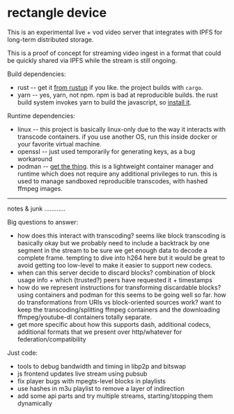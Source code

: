 rectangle device
================

This is an experimental live + vod video server that integrates with IPFS for long-term distributed storage.

This is a proof of concept for streaming video ingest in a format that could be quickly shared via IPFS while the stream is still ongoing.

Build dependencies:
- rust -- get it [from rustup](https://rustup.rs/) if you like. the project builds with `cargo`.
- yarn -- yes, yarn, not npm. npm is bad at reproducible builds. the rust build system invokes yarn to build the javascript, so [install it](https://yarnpkg.com/).

Runtime dependencies:
- linux -- this project is basically linux-only due to the way it interacts
  with transcode containers. if you use another OS, run this inside docker or your favorite virtual machine.
- openssl -- just used temporarily for generating keys, as a bug workaround
- podman -- [get the thing](https://podman.io/getting-started/installation). this is a lightweight container manager and runtime which does not require any additional privileges to run. this is used to manage sandboxed reproducible transcodes, with hashed ffmpeg images.

----

notes & junk
............

Big questions to answer:
- how does this interact with transcoding? seems like block transcoding is basically okay but we probably need to include a backtrack by one segment in the stream to be sure we get enough data to decode a complete frame. tempting to dive into h264 here but it would be great to avoid getting too low-level to make it easier to support new codecs.
- when can this server decide to discard blocks? combination of block usage info + which (trusted?) peers have requested it + timestamps
- how do we represent instructions for transforming discardable blocks? using containers and podman for this seems to be going well so far. how do transformations from URIs vs block-oriented sources work? want to keep the transcoding/splitting ffmpeg containers and the downloading ffmpeg/youtube-dl containers totally separate.
- get more specific about how this supports dash, additional codecs, additional formats that we present over http/whatever for federation/compatibility

Just code:
- tools to debug bandwidth and timing in libp2p and bitswap
- js frontend updates live stream using pubsub
- fix player bugs with mpegts-level blocks in playlists
- use hashes in m3u playlist to remove a layer of indirection
- add some api parts and try multiple streams, starting/stopping them dynamically

